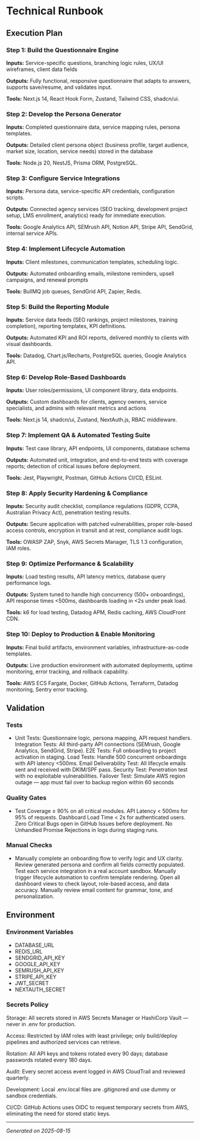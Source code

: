 # Technical Runbook

## Execution Plan


### Step 1: Build the Questionnaire Engine

**Inputs:** Service-specific questions, branching logic rules, UX/UI wireframes, client data fields

**Outputs:** Fully functional, responsive questionnaire that adapts to answers, supports save/resume, and validates input.

**Tools:** Next.js 14, React Hook Form, Zustand, Tailwind CSS, shadcn/ui.


### Step 2: Develop the Persona Generator

**Inputs:** Completed questionnaire data, service mapping rules, persona templates.

**Outputs:** Detailed client persona object (business profile, target audience, market size, location, service needs) stored in the database

**Tools:** Node.js 20, NestJS, Prisma ORM, PostgreSQL.


### Step 3: Configure Service Integrations

**Inputs:** Persona data, service-specific API credentials, configuration scripts.

**Outputs:** Connected agency services (SEO tracking, development project setup, LMS enrollment, analytics) ready for immediate execution.

**Tools:** Google Analytics API, SEMrush API, Notion API, Stripe API, SendGrid, internal service APIs.


### Step 4: Implement Lifecycle Automation

**Inputs:** Client milestones, communication templates, scheduling logic.

**Outputs:** Automated onboarding emails, milestone reminders, upsell campaigns, and renewal prompts

**Tools:** BullMQ job queues, SendGrid API, Zapier, Redis.


### Step 5: Build the Reporting Module

**Inputs:** Service data feeds (SEO rankings, project milestones, training completion), reporting templates, KPI definitions.

**Outputs:** Automated KPI and ROI reports, delivered monthly to clients with visual dashboards.

**Tools:** Datadog, Chart.js/Recharts, PostgreSQL queries, Google Analytics API.


### Step 6: Develop Role-Based Dashboards

**Inputs:** User roles/permissions, UI component library, data endpoints.

**Outputs:** Custom dashboards for clients, agency owners, service specialists, and admins with relevant metrics and actions

**Tools:** Next.js 14, shadcn/ui, Zustand, NextAuth.js, RBAC middleware.


### Step 7: Implement QA & Automated Testing Suite

**Inputs:** Test case library, API endpoints, UI components, database schema

**Outputs:** Automated unit, integration, and end-to-end tests with coverage reports; detection of critical issues before deployment.

**Tools:** Jest, Playwright, Postman, GitHub Actions CI/CD, ESLint.


### Step 8: Apply Security Hardening & Compliance

**Inputs:** Security audit checklist, compliance regulations (GDPR, CCPA, Australian Privacy Act), penetration testing results.

**Outputs:** Secure application with patched vulnerabilities, proper role-based access controls, encryption in transit and at rest, compliance audit logs.

**Tools:** OWASP ZAP, Snyk, AWS Secrets Manager, TLS 1.3 configuration, IAM roles.


### Step 9: Optimize Performance & Scalability

**Inputs:** Load testing results, API latency metrics, database query performance logs.

**Outputs:** System tuned to handle high concurrency (500+ onboardings), API response times <500ms, dashboards loading in <2s under peak load.

**Tools:** k6 for load testing, Datadog APM, Redis caching, AWS CloudFront CDN.


### Step 10: Deploy to Production & Enable Monitoring

**Inputs:** Final build artifacts, environment variables, infrastructure-as-code templates.

**Outputs:** Live production environment with automated deployments, uptime monitoring, error tracking, and rollback capability.

**Tools:** AWS ECS Fargate, Docker, GitHub Actions, Terraform, Datadog monitoring, Sentry error tracking.


## Validation

### Tests
- Unit Tests: Questionnaire logic, persona mapping, API request handlers.  Integration Tests: All third-party API connections (SEMrush, Google Analytics, SendGrid, Stripe).  E2E Tests: Full onboarding to project activation in staging.  Load Tests: Handle 500 concurrent onboardings with API latency <500ms.  Email Deliverability Test: All lifecycle emails sent and received with DKIM/SPF pass.  Security Test: Penetration test with no exploitable vulnerabilities.  Failover Test: Simulate AWS region outage — app must fail over to backup region within 60 seconds

### Quality Gates
- Test Coverage ≥ 90% on all critical modules.  API Latency < 500ms for 95% of requests.  Dashboard Load Time < 2s for authenticated users.  Zero Critical Bugs open in GitHub Issues before deployment.  No Unhandled Promise Rejections in logs during staging runs.

### Manual Checks
- Manually complete an onboarding flow to verify logic and UX clarity.  Review generated persona and confirm all fields correctly populated.  Test each service integration in a real account sandbox.  Manually trigger lifecycle automation to confirm template rendering.  Open all dashboard views to check layout, role-based access, and data accuracy.  Manually review email content for grammar, tone, and personalization.

## Environment

### Environment Variables
- DATABASE_URL
- REDIS_URL
- SENDGRID_API_KEY
- GOOGLE_API_KEY
- SEMRUSH_API_KEY
- STRIPE_API_KEY
- JWT_SECRET
- NEXTAUTH_SECRET

### Secrets Policy
Storage: All secrets stored in AWS Secrets Manager or HashiCorp Vault — never in .env for production.

Access: Restricted by IAM roles with least privilege; only build/deploy pipelines and authorized services can retrieve.

Rotation: All API keys and tokens rotated every 90 days; database passwords rotated every 180 days.

Audit: Every secret access event logged in AWS CloudTrail and reviewed quarterly.

Development: Local .env.local files are .gitignored and use dummy or sandbox credentials.

CI/CD: GitHub Actions uses OIDC to request temporary secrets from AWS, eliminating the need for stored static keys.

---

*Generated on 2025-08-15*
